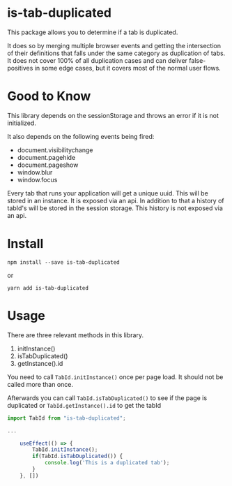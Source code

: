 # is-tab-duplicated
This package allows you to determine if a tab is duplicated. 

It does so by merging multiple browser events and getting the intersection of their definitions that falls under the same category as duplication of tabs.
It does not cover 100% of all duplication cases and can deliver false-positives in some edge cases, but it covers most of the normal user flows.

# Good to Know
This library depends on the sessionStorage and throws an error if it is not initialized.

It also depends on the following events being fired:
- document.visibilitychange
- document.pagehide
- document.pageshow
- window.blur
- window.focus

Every tab that runs your application will get a unique uuid. This will be stored in an instance. It is exposed via an api.
In addition to that a history of tabId's will be stored in the session storage. This history is not exposed via an api.

# Install

`npm install --save is-tab-duplicated`

or

`yarn add is-tab-duplicated`

# Usage

There are three relevant methods in this library.
1. initInstance()
2. isTabDuplicated()
3. getInstance().id

You need to call `TabId.initInstance()` once per page load. It should not be called more than once. 

Afterwards you can call `TabId.isTabDuplicated()` to see if the page is duplicated or `TabId.getInstance().id` to get the tabId

```typescript
import TabId from "is-tab-duplicated";

...

    useEffect(() => {
        TabId.initInstance();
        if(TabId.isTabDuplicated()) {
            console.log('This is a duplicated tab');
        }
    }, [])
```